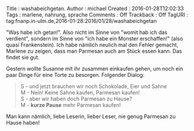 Title     : washabeichgetan.
Author    : michael
Created   : 2016-01-28T12:02:33
Tags      : marlene, nahrung, sprache
Comments  : Off
Trackback : Off
TagURI    : tag:fnanp.in-ulm.de,2016-01-28:2016/01/28/washabeichgetan

"Was habe ich getan!". Also nicht im Sinne von "womit hab ich das
verdient", sondern im Sinne von "ich habe ein Monster erschaffen!" (also
quasi Frankenstein). Ich habe nämlich neulich mal den Fehler gemacht,
Marlene zu zeigen, dass man Parmesan auch am Stück essen kann. Das findet
sie gut.

Gestern wollte Susanne mit ihr zusammen einkaufen gehen, um noch ein paar
Dinge für eine Torte zu besorgen. Folgender Dialog:

> S - und jetzt brauchen wir noch Schokolade, Eier und Sahne  
> M - Nein! Keine Sahne kaufen, Parmesan kaufen!  
> S - aber wir haben doch Parmesan zu Hause?  
> M - **kurze Pause** mehr Parmesan kaufen!

Man kann nämlich, liebe Leserin, lieber Leser, nie genug Parmesan zu Hause
haben!
